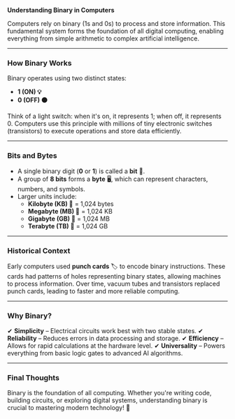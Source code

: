 
**Understanding Binary in Computers**

Computers rely on binary (1s and 0s) to process and store information. This fundamental system forms the foundation of all digital computing, enabling everything from simple arithmetic to complex artificial intelligence.

---

### How Binary Works
Binary operates using two distinct states:
- **1 (ON) 💡**
- **0 (OFF) ⚫**

Think of a light switch: when it's on, it represents 1; when off, it represents 0. Computers use this principle with millions of tiny electronic switches (transistors) to execute operations and store data efficiently.

---

### Bits and Bytes
- A single binary digit (**0** or **1**) is called a **bit** 🧩.
- A group of **8 bits** forms a **byte** 🖥️, which can represent characters, numbers, and symbols.
- Larger units include:
  - **Kilobyte (KB) 📂** = 1,024 bytes
  - **Megabyte (MB) 📁** = 1,024 KB
  - **Gigabyte (GB) 💾** = 1,024 MB
  - **Terabyte (TB) 🏦** = 1,024 GB

---

### Historical Context
Early computers used **punch cards** 🏷️ to encode binary instructions. These cards had patterns of holes representing binary states, allowing machines to process information. Over time, vacuum tubes and transistors replaced punch cards, leading to faster and more reliable computing.

---

### Why Binary?
✔ **Simplicity** – Electrical circuits work best with two stable states.
✔ **Reliability** – Reduces errors in data processing and storage.
✔ **Efficiency** – Allows for rapid calculations at the hardware level.
✔ **Universality** – Powers everything from basic logic gates to advanced AI algorithms.

---

### Final Thoughts
Binary is the foundation of all computing. Whether you're writing code, building circuits, or exploring digital systems, understanding binary is crucial to mastering modern technology! 🚀
